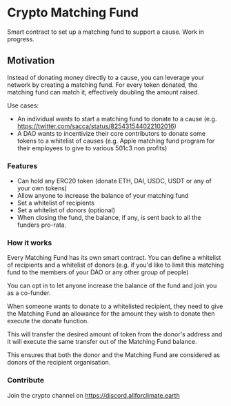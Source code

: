 # Crypto Matching Fund

Smart contract to set up a matching fund to support a cause.
Work in progress.

## Motivation

Instead of donating money directly to a cause, you can leverage your network by creating a matching fund.
For every token donated, the matching fund can match it, effectively doubling the amount raised.

Use cases:

- An individual wants to start a matching fund to donate to a cause (e.g. https://twitter.com/sacca/status/825431544022102016)
- A DAO wants to incentivize their core contributors to donate some tokens to a whitelist of causes (e.g. Apple matching fund program for their employees to give to various 501c3 non profits)

### Features

- Can hold any ERC20 token (donate ETH, DAI, USDC, USDT or any of your own tokens)
- Allow anyone to increase the balance of your matching fund
- Set a whitelist of recipients
- Set a whitelist of donors (optional)
- When closing the fund, the balance, if any, is sent back to all the funders pro-rata.

### How it works

Every Matching Fund has its own smart contract.
You can define a whitelist of recipients and a whitelist of donors (e.g. if you'd like to limit this matching fund to the members of your DAO or any other group of people)

You can opt in to let anyone increase the balance of the fund and join you as a co-funder.

When someone wants to donate to a whitelisted recipient, they need to give the Matching Fund an allowance for the amount they wish to donate then execute the donate function.

This will transfer the desired amount of token from the donor's address and it will execute the same transfer out of the Matching Fund balance.

This ensures that both the donor and the Matching Fund are considered as donors of the recipient organisation.

### Contribute

Join the crypto channel on https://discord.allforclimate.earth
